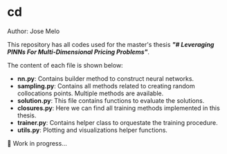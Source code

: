 # cd

Author: Jose Melo

This repository has all codes used for the master's thesis ***"# Leveraging PINNs For Multi-Dimensional Pricing Problems"***.

The content of each file is shown below:

- **nn.py**: Contains builder method to construct neural networks.
- **sampling.py**: Contains all methods related to creating random collocations points. Multiple methods are available.
- **solution.py**: This file contains functions to evaluate the solutions.
- **closures.py**: Here we can find all training methods implemented in this thesis.
- **trainer.py**: Contains helper class to orquestate the training procedure.
- **utils.py**: Plotting and visualizations helper functions.

🚧 Work in progress...
